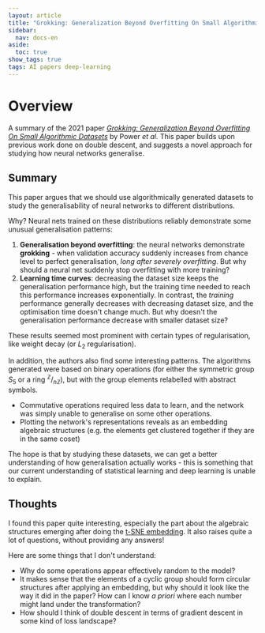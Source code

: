 ```yaml
---
layout: article
title: "Grokking: Generalization Beyond Overfitting On Small Algorithmic Datasets (Power, 2021)"
sidebar:
  nav: docs-en
aside:
  toc: true
show_tags: true
tags: AI papers deep-learning
---
```


# Overview
A summary of the 2021 paper *[Grokking: Generalization Beyond Overfitting On Small Algorithmic Datasets](https://mathai-iclr.github.io/papers/papers/MATHAI_29_paper.pdf)* by Power *et al.* This paper builds upon previous work done on double descent, and suggests a novel approach for studying how neural networks generalise. 

## Summary
This paper argues that we should use algorithmically generated datasets to study the generalisability of neural networks to different distributions. 

Why? Neural nets trained on these distributions reliably demonstrate some unusual generalisation patterns:
1. **Generalisation beyond overfitting**: the neural networks demonstrate **grokking** - when validation accuracy suddenly increases from chance level to perfect generalisation, *long after severely overfitting*. But why should a neural net suddenly stop overfitting with more training?
2. **Learning time curves**: decreasing the dataset size keeps the generalisation performance high, but the training time needed to reach this performance increases exponentially. In contrast, the *training* performance generally decreases with decreasing dataset size, and the optimisation time doesn't change much. But why doesn't the generalisation performance decrease with smaller dataset size?

These results seemed most prominent with certain types of regularisation, like weight decay (or $L_2$ regularisation).

In addition, the authors also find some interesting patterns. The algorithms generated were based on binary operations (for either the symmetric group $S_5$ or a ring $^{\mathbb{Z}}/_{n\mathbb{Z}}$), but with the group elements relabelled with abstract symbols. 
* Commutative operations required less data to learn, and the network was simply unable to generalise on some other operations. 
* Plotting the network's representations reveals as an embedding algebraic structures (e.g. the elements get clustered together if they are in the same coset)

The hope is that by studying these datasets, we can get a better understanding of how generalisation actually works - this is something that our current understanding of statistical learning and deep learning is unable to explain. 

## Thoughts
I found this paper quite interesting, especially the part about the algebraic structures emerging after doing the [t-SNE embedding](https://en.wikipedia.org/wiki/T-distributed_stochastic_neighbor_embedding). It also raises quite a lot of questions, without providing any answers! 

Here are some things that I don't understand: 
* Why do some operations appear effectively random to the model? 
* It makes sense that the elements of a cyclic group should form circular structures after applying an embedding, but why should it look like the way it did in the paper? How can I know *a priori* where each number might land under the transformation?
* How should I think of double descent in terms of gradient descent in some kind of loss landscape?